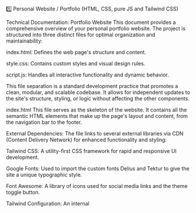 1️⃣ Personal Website / Portfolio (HTML, CSS, pure JS and Tailwind CSS)

Technical Documentation: Portfolio Website
This document provides a comprehensive overview of your personal portfolio website. The project is structured into three distinct files for optimal organization and maintainability:

index.html: Defines the web page's structure and content.

style.css: Contains custom styles and visual design rules.

script.js: Handles all interactive functionality and dynamic behavior.

This file separation is a standard development practice that promotes a clean, modular, and scalable codebase. It allows for independent updates to the site's structure, styling, or logic without affecting the other components.

index.html
This file serves as the skeleton of the website. It contains all the semantic HTML elements that make up the page's layout and content, from the navigation bar to the footer.

External Dependencies: The file links to several external libraries via CDN (Content Delivery Network) for enhanced functionality and styling:

Tailwind CSS: A utility-first CSS framework for rapid and responsive UI development.

Google Fonts: Used to import the custom fonts Delius and Tektur to give the site a unique typographic style.

Font Awesome: A library of icons used for social media links and the theme toggle button.

Tailwind Configuration: An internal <script> block configures the Tailwind CSS behavior, including enabling dark mode support and defining a custom color palette for consistent branding.

Semantic Structure: The page is organized using standard HTML5 tags (<header>, <main>, <footer>) and is divided into logical sections identified by id attributes (e.g., id="about", id="passions"). These IDs are crucial for the smooth scrolling navigation powered by JavaScript.

style.css
This file contains all the custom CSS rules that define the website's unique visual appearance, overriding or supplementing the default Tailwind classes.

Typography and Backgrounds: It sets the primary fonts for the body and headers and defines the hero section's background image and properties.

Smooth Scrolling: The html selector with scroll-behavior: smooth ensures a fluid animation when navigating between sections.

Profile Image Positioning: A custom class, .object-position-custom, was added to precisely center the profile image within its circular container, resolving the issue of the image being cut off.

script.js
This file is the engine of the website, bringing all the interactive elements to life.

Element Selection: All interactive elements, such as buttons and menu items, are selected at the top of the file for efficient event handling.

Theme Toggle: The code manages the light/dark mode functionality. It checks the user's system preference and local storage to apply the correct theme on page load. Clicking the button toggles the dark class on the <html> element and updates the user's preference in localStorage.

Mobile Menu: A simple event listener is attached to the hamburger icon. When clicked, it toggles the hidden class on the mobile menu, displaying or concealing the navigation links.

Scroll-to-Top Button: This script handles the functionality of the button that appears in the bottom-right corner. It listens for the scroll event and shows or hides the button based on the user's vertical position on the page. The click event listener on the button uses window.scrollTo() to smoothly animate the scroll to the top of the page, which fixes the previous bug.
